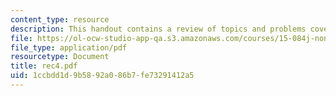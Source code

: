 ```yaml
---
content_type: resource
description: This handout contains a review of topics and problems covered in class.
file: https://ol-ocw-studio-app-qa.s3.amazonaws.com/courses/15-084j-nonlinear-programming-spring-2004/1ccbdd1d9b5892a086b7fe73291412a5_rec4.pdf
file_type: application/pdf
resourcetype: Document
title: rec4.pdf
uid: 1ccbdd1d-9b58-92a0-86b7-fe73291412a5
---
```

